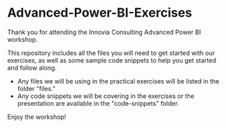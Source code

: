 # Advanced-Power-BI-Exercises
Thank you for attending the Innovia Consulting Advanced Power BI workshop.

This repository includes all the files you will need to get started with our exercises, as well as some sample code snippets to help you get started and follow along.

- Any files we will be using in the practical exercises will be listed in the folder "files."
- Any code snippets we will be covering in the exercises or the presentation are available in the "code-snippets" folder.

Enjoy the workshop!